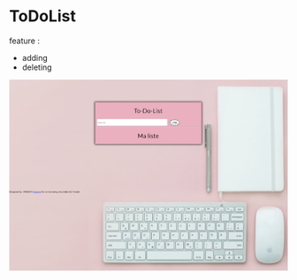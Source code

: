 # ToDoList

feature :
* adding
* deleting

![exemple](https://github.com/FrancoisPdev/ToDoList/blob/master/images/ViewExemple.png?raw=true)

